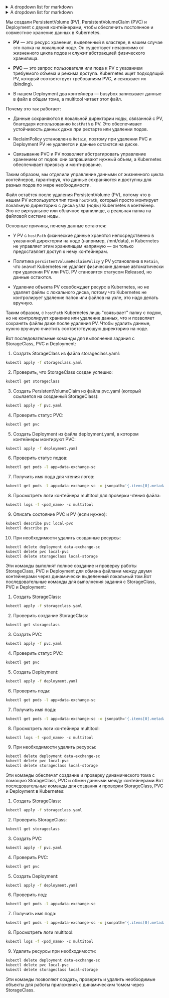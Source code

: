 <details><summary>A dropdown list for markdown</summary>

ubuntu@kubernetes:~$ kubectl describe pods data-exchange
Name:             data-exchange-76d46fc476-65xcb
Namespace:        default
Priority:         0
Service Account:  default
Node:             kubernetes/10.0.2.15
Start Time:       Tue, 07 Oct 2025 17:22:05 +0000
Labels:           app=data-exchange
                  pod-template-hash=76d46fc476
Annotations:      cni.projectcalico.org/containerID: 581b95c826b7cd844b9d7ef9c74198c6c15d6326d6c2c1f00ee47f706b0febef
                  cni.projectcalico.org/podIP: 10.1.192.70/32
                  cni.projectcalico.org/podIPs: 10.1.192.70/32
Status:           Running
IP:               10.1.192.70
IPs:
  IP:           10.1.192.70
Controlled By:  ReplicaSet/data-exchange-76d46fc476
Containers:
  busybox:
    Container ID:  containerd://7d98d8bd4183d711cc2b1dbac379b2ce15f203a582ff927e0c92aa1f31b5c253
    Image:         busybox
    Image ID:      docker.io/library/busybox@sha256:d82f458899c9696cb26a7c02d5568f81c8c8223f8661bb2a7988b269c8b9051e
    Port:          <none>
    Host Port:     <none>
    Command:
      sh
      -c
      while true; do
        echo "Current time: $(date)" >> /data/exchange.txt;
        sleep 5;
      done

    State:          Running
      Started:      Tue, 07 Oct 2025 17:22:10 +0000
    Ready:          True
    Restart Count:  0
    Environment:    <none>
    Mounts:
      /data from shared-data (rw)
      /var/run/secrets/kubernetes.io/serviceaccount from kube-api-access-9z48q (ro)
  multitool:
    Container ID:  containerd://45e34e29704eb254911ed0ce3fd9540ee84af4732367e14d68080e1efe2704dd
    Image:         busybox
    Image ID:      docker.io/library/busybox@sha256:d82f458899c9696cb26a7c02d5568f81c8c8223f8661bb2a7988b269c8b9051e
    Port:          <none>
    Host Port:     <none>
    Command:
      sh
      -c
      tail -f /data/exchange.txt

    State:          Running
      Started:      Tue, 07 Oct 2025 17:22:11 +0000
    Ready:          True
    Restart Count:  0
    Environment:    <none>
    Mounts:
      /data from shared-data (rw)
      /var/run/secrets/kubernetes.io/serviceaccount from kube-api-access-9z48q (ro)
Conditions:
  Type                        Status
  PodReadyToStartContainers   True
  Initialized                 True
  Ready                       True
  ContainersReady             True
  PodScheduled                True
Volumes:
  shared-data:
    Type:       EmptyDir (a temporary directory that shares a pod's lifetime)
    Medium:
    SizeLimit:  <unset>
  kube-api-access-9z48q:
    Type:                    Projected (a volume that contains injected data from multiple sources)
    TokenExpirationSeconds:  3607
    ConfigMapName:           kube-root-ca.crt
    Optional:                false
    DownwardAPI:             true
QoS Class:                   BestEffort
Node-Selectors:              <none>
Tolerations:                 node.kubernetes.io/not-ready:NoExecute op=Exists for 300s
                             node.kubernetes.io/unreachable:NoExecute op=Exists for 300s
Events:
  Type    Reason     Age    From               Message
  ----    ------     ----   ----               -------
  Normal  Scheduled  2m36s  default-scheduler  Successfully assigned default/data-exchange-76d46fc476-65xcb to kubernetes
  Normal  Pulling    2m36s  kubelet            Pulling image "busybox"
  Normal  Pulled     2m32s  kubelet            Successfully pulled image "busybox" in 3.427s (3.427s including waiting). Image size: 2223686 bytes.
  Normal  Created    2m32s  kubelet            Created container: busybox
  Normal  Started    2m32s  kubelet            Started container busybox
  Normal  Pulling    2m32s  kubelet            Pulling image "busybox"
  Normal  Pulled     2m31s  kubelet            Successfully pulled image "busybox" in 940ms (940ms including waiting). Image size: 2223686 bytes.
  Normal  Created    2m31s  kubelet            Created container: multitool
  Normal  Started    2m31s  kubelet            Started container multitool

</details>




<details><summary>A dropdown list for markdown</summary>

  ubuntu@kubernetes:~$ kubectl describe pod kubectl data-exchange-pvc-7f79bb49c4-w2ph4
Name:             data-exchange-pvc-7f79bb49c4-w2ph4
Namespace:        default
Priority:         0
Service Account:  default
Node:             kubernetes/10.0.2.15
Start Time:       Tue, 07 Oct 2025 20:03:10 +0000
Labels:           app=data-exchange-pvc
                  pod-template-hash=7f79bb49c4
Annotations:      cni.projectcalico.org/containerID: 6f73ee5587b881b9b3f728a2484fca1879484bb413719b9b9f4afd39a2a9ab38
                  cni.projectcalico.org/podIP: 10.1.192.71/32
                  cni.projectcalico.org/podIPs: 10.1.192.71/32
Status:           Running
IP:               10.1.192.71
IPs:
  IP:           10.1.192.71
Controlled By:  ReplicaSet/data-exchange-pvc-7f79bb49c4
Containers:
  busybox:
    Container ID:  containerd://0daa387a47cfa275875289db76432eb02ed19e20bb2bba5a01fd1d8de24522ef
    Image:         busybox
    Image ID:      docker.io/library/busybox@sha256:d82f458899c9696cb26a7c02d5568f81c8c8223f8661bb2a7988b269c8b9051e
    Port:          <none>
    Host Port:     <none>
    Command:
      sh
      -c
      while true; do
        echo "Current time: $(date)" >> /data/exchange.txt;
        sleep 5;
      done

    State:          Running
      Started:      Tue, 07 Oct 2025 20:03:12 +0000
    Ready:          True
    Restart Count:  0
    Environment:    <none>
    Mounts:
      /data from shared-data (rw)
      /var/run/secrets/kubernetes.io/serviceaccount from kube-api-access-gkw6b (ro)
  multitool:
    Container ID:  containerd://e43d972c62855d472b03b07e4909ea6b363b09ba4cae780419d170ae78058f4e
    Image:         busybox
    Image ID:      docker.io/library/busybox@sha256:d82f458899c9696cb26a7c02d5568f81c8c8223f8661bb2a7988b269c8b9051e
    Port:          <none>
    Host Port:     <none>
    Command:
      sh
      -c
      tail -f /data/exchange.txt

    State:          Running
      Started:      Tue, 07 Oct 2025 20:03:13 +0000
    Ready:          True
    Restart Count:  0
    Environment:    <none>
    Mounts:
      /data from shared-data (rw)
      /var/run/secrets/kubernetes.io/serviceaccount from kube-api-access-gkw6b (ro)
Conditions:
  Type                        Status
  PodReadyToStartContainers   True
  Initialized                 True
  Ready                       True
  ContainersReady             True
  PodScheduled                True
Volumes:
  shared-data:
    Type:       PersistentVolumeClaim (a reference to a PersistentVolumeClaim in the same namespace)
    ClaimName:  local-pvc
    ReadOnly:   false
  kube-api-access-gkw6b:
    Type:                    Projected (a volume that contains injected data from multiple sources)
    TokenExpirationSeconds:  3607
    ConfigMapName:           kube-root-ca.crt
    Optional:                false
    DownwardAPI:             true
QoS Class:                   BestEffort
Node-Selectors:              <none>
Tolerations:                 node.kubernetes.io/not-ready:NoExecute op=Exists for 300s
                             node.kubernetes.io/unreachable:NoExecute op=Exists for 300s
Events:
  Type     Reason            Age   From               Message
  ----     ------            ----  ----               -------
  Warning  FailedScheduling  5m6s  default-scheduler  0/1 nodes are available: pod has unbound immediate PersistentVolumeClaims. preemption: 0/1 nodes are available: 1 Preemption is not helpful for scheduling.
  Normal   Scheduled         5m5s  default-scheduler  Successfully assigned default/data-exchange-pvc-7f79bb49c4-w2ph4 to kubernetes
  Normal   Pulling           5m4s  kubelet            Pulling image "busybox"
  Normal   Pulled            5m3s  kubelet            Successfully pulled image "busybox" in 978ms (978ms including waiting). Image size: 2223686 bytes.
  Normal   Created           5m3s  kubelet            Created container: busybox
  Normal   Started           5m3s  kubelet            Started container busybox
  Normal   Pulling           5m3s  kubelet            Pulling image "busybox"
  Normal   Pulled            5m2s  kubelet            Successfully pulled image "busybox" in 905ms (905ms including waiting). Image size: 2223686 bytes.
  Normal   Created           5m2s  kubelet            Created container: multitool
  Normal   Started           5m2s  kubelet            Started container multitool
Error from server (NotFound): pods "kubectl" not found

</details>

Мы создали PersistentVolume (PV), PersistentVolumeClaim (PVC) и Deployment с двумя контейнерами, чтобы обеспечить постоянное и совместное хранение данных в Kubernetes.

- **PV** — это ресурс хранения, выделенный в кластере, в нашем случае это папка на локальной ноде. Он существует независимо от жизненного цикла подов и служит абстракцией физического хранилища.

- **PVC** — это запрос пользователя или пода к PV с указанием требуемого объема и режима доступа. Kubernetes ищет подходящий PV, который соответствует требованиям PVC, и связывает их (binding).

- В нашем Deployment два контейнера — busybox записывает данные в файл в общем томе, а multitool читает этот файл.

Почему это так работает:

- Данные сохраняются в локальной директории ноды, связанной с PV, благодаря использованию `hostPath` в PV. Это обеспечивает устойчивость данных даже при рестарте или удалении подов.

- ReclaimPolicy установлен в `Retain`, поэтому при удалении PVC и Deployment PV не удаляется и данные остаются на диске.

- Связывание PVC и PV позволяет абстрагировать управление хранением от подов: они запрашивают нужный объем, а Kubernetes обеспечивает привязку и монтирование.

Таким образом, мы отделили управление данными от жизненного цикла контейнеров, гарантируя, что данные сохраняются и доступны для разных подов по мере необходимости.

Файл остаётся после удаления PersistentVolume (PV), потому что в нашем PV используется тип тома `hostPath`, который просто монтирует локальную директорию с диска узла (ноды) Kubernetes в контейнер. Это не виртуальное или облачное хранилище, а реальная папка на файловой системе ноды.

Основные причины, почему данные остаются:

- У PV с `hostPath` физические данные хранятся непосредственно в указанной директории на ноде (например, /mnt/data), и Kubernetes не управляет этим хранилищем напрямую — он только предоставляет доступ к нему контейнерам.

- Политика `persistentVolumeReclaimPolicy` у PV установлена в `Retain`, что значит Kubernetes не удаляет физические данные автоматически при удалении PV или PVC. PV становится статусом Released, но данные остаются.

- Удаление объекта PV освобождает ресурс в Kubernetes, но не удаляет файлы с локального диска, потому что Kubernetes не контролирует удаление папок или файлов на узле, это надо делать вручную.

Таким образом, с `hostPath` Kubernetes лишь "связывает" папку с подом, но не контролирует хранение или удаление данных, что и позволяет сохранять файлы даже после удаления PV. Чтобы удалить данные, нужно вручную очистить соответствующую директорию на ноде.


Вот последовательные команды для выполнения задания с StorageClass, PVC и Deployment:

1. Создать StorageClass из файла storageclass.yaml:
```bash
kubectl apply -f storageclass.yaml
```

2. Проверить, что StorageClass создан успешно:
```bash
kubectl get storageclass
```

3. Создать PersistentVolumeClaim из файла pvc.yaml (который ссылается на созданный StorageClass):
```bash
kubectl apply -f pvc.yaml
```

4. Проверить статус PVC:
```bash
kubectl get pvc
```

5. Создать Deployment из файла deployment.yaml, в котором контейнеры монтируют PVC:
```bash
kubectl apply -f deployment.yaml
```

6. Проверить статус подов:
```bash
kubectl get pods -l app=data-exchange-sc
```

7. Получить имя пода для чтения логов:
```bash
kubectl get pods -l app=data-exchange-sc -o jsonpath='{.items[0].metadata.name}'
```

8. Просмотреть логи контейнера multitool для проверки чтения файла:
```bash
kubectl logs -f <pod_name> -c multitool
```

9. Описать состояние PVC и PV (если нужно):
```bash
kubectl describe pvc local-pvc
kubectl describe pv
```

10. При необходимости удалить созданные ресурсы:
```bash
kubectl delete deployment data-exchange-sc
kubectl delete pvc local-pvc
kubectl delete storageclass local-storage
```

Эти команды выполнят полное создание и проверку работы StorageClass, PVC и Deployment для обмена файлами между двумя контейнерами через динамически выделенный локальный том.Вот последовательные команды для выполнения задания с StorageClass, PVC и Deployment:

1. Создать StorageClass:
```bash
kubectl apply -f storageclass.yaml
```

2. Проверить создание StorageClass:
```bash
kubectl get storageclass
```

3. Создать PVC:
```bash
kubectl apply -f pvc.yaml
```

4. Проверить статус PVC:
```bash
kubectl get pvc
```

5. Создать Deployment:
```bash
kubectl apply -f deployment.yaml
```

6. Проверить поды:
```bash
kubectl get pods -l app=data-exchange-sc
```

7. Получить имя пода:
```bash
kubectl get pods -l app=data-exchange-sc -o jsonpath='{.items[0].metadata.name}'
```

8. Просмотреть логи контейнера multitool:
```bash
kubectl logs -f <pod_name> -c multitool
```

9. При необходимости удалить ресурсы:
```bash
kubectl delete deployment data-exchange-sc
kubectl delete pvc local-pvc
kubectl delete storageclass local-storage
```

Эти команды обеспечат создание и проверку динамического тома с помощью StorageClass, PVC и обмен данными между контейнерами.Вот последовательные команды для создания и проверки StorageClass, PVC и Deployment в Kubernetes:

1. Создать StorageClass:
```bash
kubectl apply -f storageclass.yaml
```

2. Проверить StorageClass:
```bash
kubectl get storageclass
```

3. Создать PVC:
```bash
kubectl apply -f pvc.yaml
```

4. Проверить PVC:
```bash
kubectl get pvc
```

5. Создать Deployment:
```bash
kubectl apply -f deployment.yaml
```

6. Проверить под:
```bash
kubectl get pods -l app=data-exchange-sc
```

7. Получить имя пода:
```bash
kubectl get pods -l app=data-exchange-sc -o jsonpath='{.items[0].metadata.name}'
```

8. Просмотреть логи multitool:
```bash
kubectl logs -f <pod_name> -c multitool
```

9. Удалить ресурсы при необходимости:
```bash
kubectl delete deployment data-exchange-sc
kubectl delete pvc local-pvc
kubectl delete storageclass local-storage
```

Эти команды позволяют создать, проверить и удалить необходимые объекты для работы приложения с динамическим томом через StorageClass.